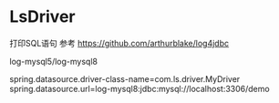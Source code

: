 # LsDriver
打印SQL语句 参考 https://github.com/arthurblake/log4jdbc


log-mysql5/log-mysql8


spring.datasource.driver-class-name=com.ls.driver.MyDriver
spring.datasource.url=log-mysql8:jdbc:mysql://localhost:3306/demo
